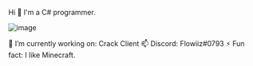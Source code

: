 Hi 👋
I'm a C# programmer.


![image](https://user-images.githubusercontent.com/112009595/186485732-104bfb8f-5947-44ce-b852-3a20fcb9d4e9.png)


🔭 I’m currently working on: Crack Client
📫 Discord: Flowiiz#0793
⚡ Fun fact: I like Minecraft.
